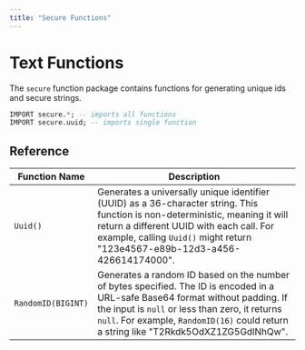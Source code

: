 ```yaml
---
title: "Secure Functions"
---
```


# Text Functions

The `secure` function package contains functions for generating unique ids and secure strings.

```sql
IMPORT secure.*; -- imports all functions
IMPORT secure.uuid; -- imports single function
```

## Reference

| Function Name   | Description                                                                                                    |
|-----------------|----------------------------------------------------------------------------------------------------------------|
| `Uuid()`        | Generates a universally unique identifier (UUID) as a 36-character string. This function is non-deterministic, meaning it will return a different UUID with each call. For example, calling `Uuid()` might return "123e4567-e89b-12d3-a456-426614174000". |
| `RandomID(BIGINT)` | Generates a random ID based on the number of bytes specified. The ID is encoded in a URL-safe Base64 format without padding. If the input is `null` or less than zero, it returns `null`. For example, `RandomID(16)` could return a string like "T2Rkdk5OdXZ1ZG5GdlNhQw". |

